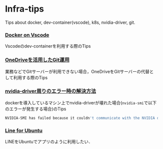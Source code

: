 # Infra-tips
Tips about docker, dev-container(vscode), k8s, nvidia-driver, git.

### [Docker on Vscode](https://renya-kujirada.github.io/Infra-tips/tips_dev-container.html)

Vscodeのdev-containerを利用する際のTips

### [OneDriveを活用したGit運用](https://renya-kujirada.github.io/Infra-tips/tips_git.html)

業務などでGitサーバーが利用できない場合，OneDriveをGitサーバーの代替として利用する際のTips

### [nvidia-driver周りのエラー時の解決方法](https://renya-kujirada.github.io/Infra-tips/tips_nvidia_driver.html)

dockerを導入しているマシン上でnvidia-driverが壊れた場合(`nvidia-smi`で以下のエラーが発生する場合)のTips

```sh
NVIDIA-SMI has failed because it couldn't communicate with the NVIDIA driver. Make sure that the latest NVIDIA driver is installed and running.
```

### [Line for Ubuntu](https://renya-kujirada.github.io/Infra-tips/tips_line_for_ubuntu.md)

LINEをUbuntuでアプリのように利用したい．
